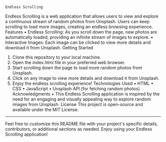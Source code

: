     Endless Scrolling
Endless Scrolling is a web application that allows users to view and explore a continuous stream of random photos from Unsplash. Users can keep scrolling to load more images, creating an endless browsing experience.
Features
•	Endless Scrolling: As you scroll down the page, new photos are automatically loaded, providing an infinite stream of images to explore.
•	Interactive Images: Each image can be clicked to view more details and download it from Unsplash.
Getting Started
1.	Clone this repository to your local machine.
2.	Open the index.html file in your preferred web browser.
3.	Start scrolling down the page to load more random photos from Unsplash.
4.	Click on any image to view more details and download it from Unsplash.
5.	Enjoy the endless scrolling experience!
Technologies Used
•	HTML
•	CSS
•	JavaScript
•	Unsplash API (for fetching random photos)
Acknowledgments
•	This Endless Scrolling application is inspired by the need for an engaging and visually appealing way to explore random images from Unsplash.
License
This project is open-source and available under the MIT License.
________________________________________
Feel free to customize this README file with your project's specific details, contributors, or additional sections as needed.
Enjoy using your Endless Scrolling application!


